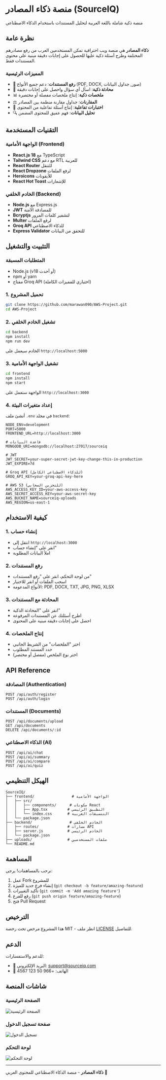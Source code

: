 # منصة ذكاء المصادر (SourceIQ)

منصة ذكية شاملة باللغة العربية لتحليل المستندات باستخدام الذكاء الاصطناعي

## نظرة عامة

**ذكاء المصادر** هي منصة ويب احترافية تمكن المستخدمين العرب من رفع مصادرهم المختلفة وطرح أسئلة ذكية عليها للحصول على إجابات دقيقة مبنية على محتوى المستندات فقط.

### المميزات الرئيسية

- 📄 **رفع المستندات**: دعم جميع الأنواع (PDF, DOCX, صور, جداول البيانات)
- 💬 **محادثة ذكية**: اسأل أي سؤال واحصل على إجابات دقيقة
- 📊 **ملخصات ذكية**: إنتاج ملخصات مفصلة أو مختصرة
- ⚖️ **المقارنات**: جداول مقارنة منظمة بين المصادر
- 🎯 **اختبارات تفاعلية**: إنتاج أسئلة تفاعلية من المحتوى
- 🔍 **تحليل البيانات**: فهم عميق للمحتوى المضمن

## التقنيات المستخدمة

### الواجهة الأمامية (Frontend)
- **React.js 18** مع TypeScript
- **Tailwind CSS** مع دعم RTL للعربية
- **React Router** للتنقل
- **React Dropzone** لرفع الملفات
- **Heroicons** للأيقونات
- **React Hot Toast** للإشعارات

### الخادم الخلفي (Backend)
- **Node.js** مع Express.js
- **JWT** للمصادقة الآمنة
- **Bcryptjs** لتشفير كلمات المرور
- **Multer** لرفع الملفات
- **Groq API** للذكاء الاصطناعي
- **Express Validator** للتحقق من البيانات

## التثبيت والتشغيل

### المتطلبات المسبقة
- Node.js (v18 أو أحدث)
- npm أو yarn
- مفتاح Groq API (اختياري للمميزات الكاملة)

### 1. تحميل المشروع
```bash
git clone https://github.com/marawan090/AWS-Project.git
cd AWS-Project
```

### 2. تشغيل الخادم الخلفي
```bash
cd backend
npm install
npm run dev
```
الخادم سيعمل على `http://localhost:5000`

### 3. تشغيل الواجهة الأمامية
```bash
cd frontend
npm install
npm start
```
الواجهة ستعمل على `http://localhost:3000`

### 4. إعداد متغيرات البيئة
أنشئ ملف `.env` في مجلد `backend`:
```env
NODE_ENV=development
PORT=5000
FRONTEND_URL=http://localhost:3000

# قاعدة البيانات
MONGODB_URI=mongodb://localhost:27017/sourceiq

# JWT
JWT_SECRET=your-super-secret-jwt-key-change-this-in-production
JWT_EXPIRE=7d

# Groq API (للذكاء الاصطناعي الكامل)
GROQ_API_KEY=your-groq-api-key-here

# AWS S3 (للتخزين السحابي)
AWS_ACCESS_KEY_ID=your-aws-access-key
AWS_SECRET_ACCESS_KEY=your-aws-secret-key
AWS_BUCKET_NAME=sourceiq-uploads
AWS_REGION=us-east-1
```

## كيفية الاستخدام

### 1. إنشاء حساب
- انتقل إلى `http://localhost:3000`
- انقر على "إنشاء حساب"
- املأ البيانات المطلوبة

### 2. رفع المستندات
- من لوحة التحكم، انقر على "رفع المستندات"
- اسحب الملفات أو انقر للاختيار
- الأنواع المدعومة: PDF, DOCX, TXT, JPG, PNG, XLSX

### 3. المحادثة مع المستندات
- انقر على "المحادثة الذكية"
- اطرح أسئلتك عن المستندات المرفوعة
- احصل على إجابات دقيقة مبنية على المحتوى

### 4. إنتاج الملخصات
- اختر "الملخصات" من الشريط الجانبي
- حدد المستند المطلوب
- اختر نوع الملخص (مفصل أو مختصر)

## API Reference

### المصادقة (Authentication)
```http
POST /api/auth/register
POST /api/auth/login
```

### المستندات (Documents)
```http
POST /api/documents/upload
GET /api/documents
DELETE /api/documents/:id
```

### الذكاء الاصطناعي (AI)
```http
POST /api/ai/chat
POST /api/ai/summary
POST /api/ai/compare
POST /api/ai/quiz
```

## الهيكل التنظيمي

```
SourceIQ/
├── frontend/                 # الواجهة الأمامية
│   ├── src/
│   │   ├── components/      # مكونات React
│   │   ├── App.tsx         # التطبيق الرئيسي
│   │   └── index.css       # التنسيقات العربية
│   └── package.json
├── backend/                 # الخادم الخلفي
│   ├── routes/             # مسارات API
│   ├── server.js           # الخادم الرئيسي
│   └── package.json
├── uploads/                # ملفات المستخدمين
└── README.md
```

## المساهمة

نرحب بالمساهمات! يرجى:

1. عمل Fork للمشروع
2. إنشاء فرع جديد للميزة (`git checkout -b feature/amazing-feature`)
3. تأكيد التغييرات (`git commit -m 'Add amazing feature'`)
4. رفع للفرع (`git push origin feature/amazing-feature`)
5. فتح Pull Request

## الترخيص

هذا المشروع مرخص تحت رخصة MIT - انظر ملف [LICENSE](LICENSE) للتفاصيل.

## الدعم

للدعم والاستفسارات:
- 📧 البريد الإلكتروني: support@sourceiq.com
- 📱 الهاتف: +966 50 123 4567

## شاشات المنصة

### الصفحة الرئيسية
![الصفحة الرئيسية](https://github.com/user-attachments/assets/4bac6e2e-8775-4336-95fb-a8f6f39181ab)

### صفحة تسجيل الدخول
![تسجيل الدخول](https://github.com/user-attachments/assets/83f37dda-fa1c-44be-8661-8f1bbc681f04)

### لوحة التحكم
![لوحة التحكم](https://github.com/user-attachments/assets/753e9412-27d5-4f96-bf12-b0fea48c5d43)

---

**ذكاء المصادر** - منصة الذكاء الاصطناعي للمحتوى العربي 🚀